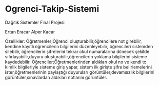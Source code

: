 # Ogrenci-Takip-Sistemi

Dağıtık Sistemler Final Projesi 

Ertan Eracar
Alper Kacar

Özellikler:
Öğretmenler;Öğrenci oluşturabilir,öğrencilere not girebilir, kendine kayıtlı öğrencilerin bilgilerini düzenleyebilir, öğrencileri sistemden silebilir, öğrencilerin şifrelerini tekrar okul numaralarına dönecek şekilde sıfırlayabilir,duyuru oluşturabilir,öğrencilerin yoklama bilgilerini sisteme kaydedebilir. 
Öğrenciler;Öğretmenlerinden aldıkları okul no ve kendi tc kimlik bilgileriyle sisteme giriş yapar, sistem ilk girişte şifre belirlemelerini ister,öğretmenlerinin paylaştığı duyuruları görüntüler,devamsızlık bilgilerini görüntüler,sınavlardan aldıkları notlarını görüntüler.
